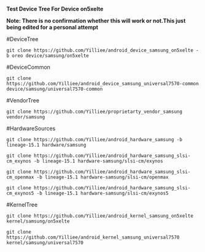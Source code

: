 **Test Device Tree For Device on5xelte**

**Note: There is no confirmation whether this will work or not.This just being edited for a personal attempt**

#DeviceTree

`git clone https://github.com/Yilliee/android_device_samsung_on5xelte -b oreo device/samsung/on5xelte`

#DeviceCommon

`git clone https://github.com/Yilliee/android_device_samsung_universal7570-common device/samsung/universal7570-common`

#VendorTree

`git clone https://github.com/Yilliee/proprietarty_vendor_samsung vendor/samsung`

#HardwareSources

`git clone https://github.com/Yilliee/android_hardware_samsung -b lineage-15.1 hardware/samsung`

`git clone https://github.com/Yilliee/android_hardware_samsung_slsi-cm_exynos -b lineage-15.1 hardware-samsung/slsi-cm/exynos`

`git clone https://github.com/Yilliee/android_hardware_samsung_slsi-cm_openmax -b lineage-15.1 hardware-samsung/slsi-cm/openmax`

`git clone https://github.com/Yilliee/android_hardware_samsung_slsi-cm_exynos5 -b lineage-15.1 hardware-samsung/slsi-cm/exynos5`

#KernelTree

`git clone https://github.com/Yilliee/android_kernel_samsung_on5xelte kernel/samsung/on5xelte`

`git clone https://github.com/Yilliee/android_kernel_samsung_universal7570 kernel/samsung/universal7570`

